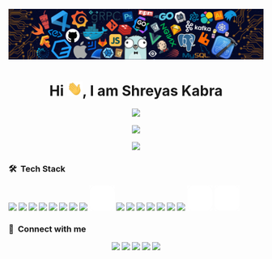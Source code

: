 <p align="center"><img src="https://raw.githubusercontent.com/KevinPatel04/KevinPatel04/master/header.png"></p>

<h1 align="center">Hi <img src="https://raw.githubusercontent.com/KevinPatel04/KevinPatel04/master/Hi.gif" width="30px">, I am Shreyas Kabra </h1>

<p align="center"><img src="https://github-readme-stats.vercel.app/api/top-langs/?username=shreyas21563&layout=compact&hide=TSQL&theme=chartreuse-dark"></p>
<p align="center" ><img src="https://github-readme-stats.vercel.app/api?username=shreyas21563&count_private=true&show_icons=true&&theme=chartreuse-dark&include_all_commits=true" width="400"></p> 
<p align="center" ><img src="https://github-readme-streak-stats.herokuapp.com?user=shreyas21563&theme=chartreuse-dark"></p>

### 🛠 &nbsp;Tech Stack
<a href="#"><img src="https://github.com/onemarc/tech-icons/blob/main/icons/python-light.svg" width="50"></a>
<a href="#"><img src="https://github.com/onemarc/tech-icons/blob/main/icons/c-light.svg" width="50"></a>
<a href="#"><img src="https://github.com/onemarc/tech-icons/blob/main/icons/cpp-light.svg" width="50"></a>
<a href="#"><img src="https://github.com/onemarc/tech-icons/blob/main/icons/java-light.svg" width="50"></a>
<a href="#"><img src="https://github.com/onemarc/tech-icons/blob/main/icons/git.svg" width="50"></a>
<a href="#"><img src="https://github.com/onemarc/tech-icons/blob/main/icons/github-dark.svg" width="50"></a>
<a href="#"><img src="https://github.com/onemarc/tech-icons/blob/main/icons/vscode-light.svg" width="50"></a>
<a href="#"><img src="https://github.com/onemarc/tech-icons/blob/main/icons/googlecolaboratory-light.svg" width="50"></a>
<a href="#"><img src="https://github.com/onemarc/tech-icons/blob/main/icons/kaggle-light.svg" width="50"></a>
<a href="#"><img src="https://github.com/onemarc/tech-icons/blob/main/icons/pytorch-light.svg" width="50"></a>
<a href="#"><img src="https://github.com/onemarc/tech-icons/blob/main/icons/pandas-light.svg" width="50"></a>
<a href="#"><img src="https://github.com/onemarc/tech-icons/blob/main/icons/numpy-light.svg" width="50"></a>
<a href="#"><img src="https://github.com/onemarc/tech-icons/blob/main/icons/matplotlib-light.svg" width="50"></a>
<a href="#"><img src="https://github.com/onemarc/tech-icons/blob/main/icons/seaborn-light.svg" width="50"></a>
<a href="#"><img src="https://github.com/onemarc/tech-icons/blob/main/icons/intellijidea-light.svg" width="50"></a>
<a href="#"><img src="https://github.com/onemarc/tech-icons/blob/main/icons/streamlit-light.svg" width="50"></a>
<a href="#"><img src="https://github.com/onemarc/tech-icons/blob/main/icons/huggingface-light.svg" width="50"></a>
<a href="#"><img src="https://github.com/onemarc/tech-icons/blob/main/icons/langchain-light.svg" width="50"></a>

### :link: &nbsp;Connect with me

<p align="center">
<a href="https://www.linkedin.com/in/shreyas-kabra-144b51230/"><img src="https://img.shields.io/badge/LinkedIn-0077B5?style=for-the-badge&logo=linkedin&logoColor=white"/></a>
<a href="https://www.instagram.com/shre_yas04/"><img src="https://img.shields.io/badge/Instagram-E4405F?style=for-the-badge&logo=instagram&logoColor=white"/></a>
<a href="https://codeforces.com/profile/Shreyas3134"><img src="https://img.shields.io/badge/Codeforces-445f9d?style=for-the-badge&logo=Codeforces&logoColor=white"/></a>
<a href="https://leetcode.com/u/shreyas21563/"><img src="https://img.shields.io/badge/-LeetCode-FFA116?style=for-the-badge&logo=LeetCode&logoColor=black"/></a>  
<a href="https://www.kaggle.com/shreyaskabra"><img src="https://img.shields.io/badge/Kaggle-20BEFF?style=for-the-badge&logo=Kaggle&logoColor=white"/></a>
</p>
